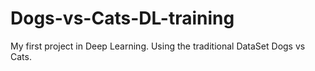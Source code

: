 # Dogs-vs-Cats-DL-training
My first project in Deep Learning. Using the traditional DataSet Dogs vs Cats.
